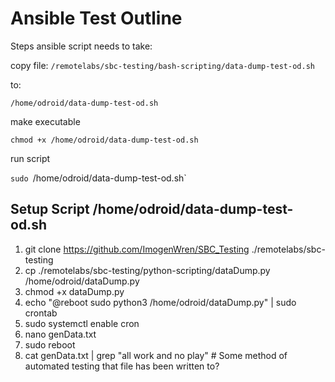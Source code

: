 # Ansible Test Outline

Steps ansible script needs to take:

copy file:
`/remotelabs/sbc-testing/bash-scripting/data-dump-test-od.sh`

to:

`/home/odroid/data-dump-test-od.sh`

make executable

`chmod +x /home/odroid/data-dump-test-od.sh`

run script

`sudo `/home/odroid/data-dump-test-od.sh`






## Setup Script /home/odroid/data-dump-test-od.sh
1. git clone https://github.com/ImogenWren/SBC_Testing ./remotelabs/sbc-testing
2. cp ./remotelabs/sbc-testing/python-scripting/dataDump.py /home/odroid/dataDump.py
3. chmod +x dataDump.py
4. echo "@reboot sudo python3 /home/odroid/dataDump.py" | sudo crontab
5. sudo systemctl enable cron
6. nano genData.txt
7. sudo reboot
8. cat genData.txt | grep "all work and no play"  # Some method of automated testing that file has been written to?
